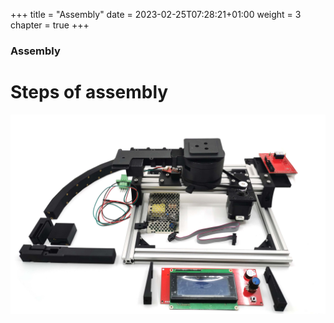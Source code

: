 +++
title = "Assembly"
date = 2023-02-25T07:28:21+01:00
weight = 3
chapter = true
+++

### Assembly

# Steps of assembly

![image](IMG_20230223_115842.jpg)